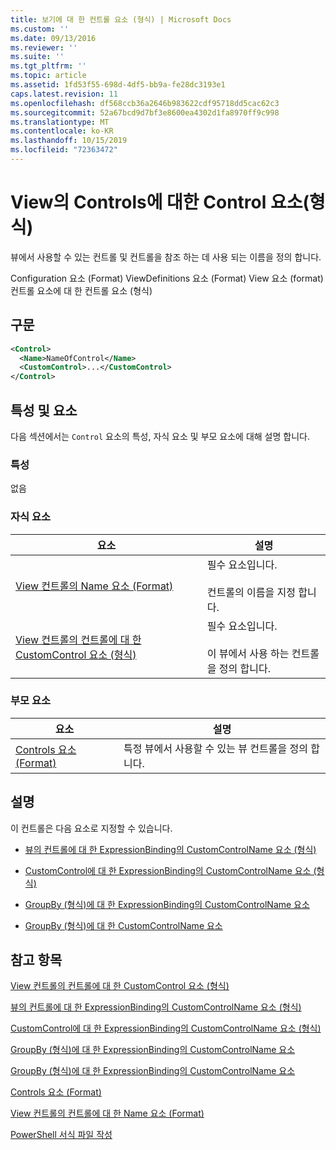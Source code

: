 ```yaml
---
title: 보기에 대 한 컨트롤 요소 (형식) | Microsoft Docs
ms.custom: ''
ms.date: 09/13/2016
ms.reviewer: ''
ms.suite: ''
ms.tgt_pltfrm: ''
ms.topic: article
ms.assetid: 1fd53f55-698d-4df5-bb9a-fe28dc3193e1
caps.latest.revision: 11
ms.openlocfilehash: df568ccb36a2646b983622cdf95718dd5cac62c3
ms.sourcegitcommit: 52a67bcd9d7bf3e8600ea4302d1fa8970ff9c998
ms.translationtype: MT
ms.contentlocale: ko-KR
ms.lasthandoff: 10/15/2019
ms.locfileid: "72363472"
---
```

# <a name="control-element-for-controls-for-view--format"></a>View의 Controls에 대한 Control 요소(형식)

뷰에서 사용할 수 있는 컨트롤 및 컨트롤을 참조 하는 데 사용 되는 이름을 정의 합니다.

Configuration 요소 (Format) ViewDefinitions 요소 (Format) View 요소 (format) 컨트롤 요소에 대 한 컨트롤 요소 (형식)

## <a name="syntax"></a>구문

```xml
<Control>
  <Name>NameOfControl</Name>
  <CustomControl>...</CustomControl>
</Control>
```

## <a name="attributes-and-elements"></a>특성 및 요소

다음 섹션에서는 `Control` 요소의 특성, 자식 요소 및 부모 요소에 대해 설명 합니다.

### <a name="attributes"></a>특성

없음

### <a name="child-elements"></a>자식 요소

|요소|설명|
|-------------|-----------------|
|[View 컨트롤의 Name 요소 (Format)](./name-element-for-control-for-controls-for-view-format.md)|필수 요소입니다.<br /><br /> 컨트롤의 이름을 지정 합니다.|
|[View 컨트롤의 컨트롤에 대 한 CustomControl 요소 (형식)](./customcontrol-element-for-control-for-controls-for-view-format.md)|필수 요소입니다.<br /><br /> 이 뷰에서 사용 하는 컨트롤을 정의 합니다.|

### <a name="parent-elements"></a>부모 요소

|요소|설명|
|-------------|-----------------|
|[Controls 요소 (Format)](./controls-element-for-view-format.md)|특정 뷰에서 사용할 수 있는 뷰 컨트롤을 정의 합니다.|

## <a name="remarks"></a>설명

이 컨트롤은 다음 요소로 지정할 수 있습니다.

- [뷰의 컨트롤에 대 한 ExpressionBinding의 CustomControlName 요소 (형식)](./customcontrolname-element-for-expressionbinding-for-controls-for-view-format.md)

- [CustomControl에 대 한 ExpressionBinding의 CustomControlName 요소 (형식)](./customcontrolname-element-for-expressionbinding-for-customcontrol-for-view-format.md)

- [GroupBy (형식)에 대 한 ExpressionBinding의 CustomControlName 요소](./customcontrolname-element-for-expressionbinding-for-groupby-format.md)

- [GroupBy (형식)에 대 한 CustomControlName 요소](./customcontrolname-element-for-groupby-format.md)

## <a name="see-also"></a>참고 항목

[View 컨트롤의 컨트롤에 대 한 CustomControl 요소 (형식)](./customcontrol-element-for-control-for-controls-for-view-format.md)

[뷰의 컨트롤에 대 한 ExpressionBinding의 CustomControlName 요소 (형식)](./customcontrolname-element-for-expressionbinding-for-controls-for-view-format.md)

[CustomControl에 대 한 ExpressionBinding의 CustomControlName 요소 (형식)](./customcontrolname-element-for-expressionbinding-for-customcontrol-for-view-format.md)

[GroupBy (형식)에 대 한 ExpressionBinding의 CustomControlName 요소](./customcontrolname-element-for-expressionbinding-for-groupby-format.md)

[GroupBy (형식)에 대 한 ExpressionBinding의 CustomControlName 요소](./customcontrolname-element-for-expressionbinding-for-groupby-format.md)

[Controls 요소 (Format)](./controls-element-for-view-format.md)

[View 컨트롤의 컨트롤에 대 한 Name 요소 (Format)](./name-element-for-control-for-controls-for-view-format.md)

[PowerShell 서식 파일 작성](./writing-a-powershell-formatting-file.md)

